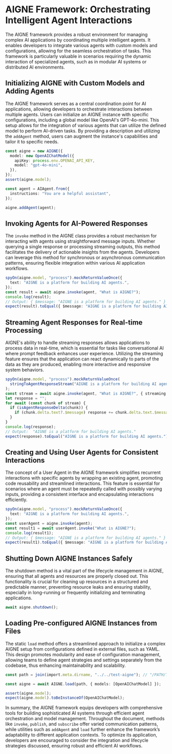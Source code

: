 # AIGNE Framework: Orchestrating Intelligent Agent Interactions

The AIGNE framework provides a robust environment for managing complex AI applications by coordinating multiple intelligent agents. It enables developers to integrate various agents with custom models and configurations, allowing for the seamless orchestration of tasks. This framework is particularly valuable in scenarios requiring the dynamic interaction of specialized agents, such as in modular AI systems or distributed AI environments.

## Initializing AIGNE with Custom Models and Adding Agents

The AIGNE framework serves as a central coordination point for AI applications, allowing developers to orchestrate interactions between multiple agents. Users can initialize an AIGNE instance with specific configurations, including a global model like OpenAI's GPT-4o-mini. This setup allows for the integration of various agents that can utilize the defined model to perform AI-driven tasks. By providing a description and utilizing the `addAgent` method, users can augment the instance's capabilities and tailor it to specific needs.

```ts file="/Users/chao/Projects/blocklet/aigne-framework/docs-examples/test/concepts/aigne.test.ts" region="example-aigne-basic-create-aigne"
const aigne = new AIGNE({
  model: new OpenAIChatModel({
    apiKey: process.env.OPENAI_API_KEY,
    model: "gpt-4o-mini",
  }),
});
assert(aigne.model);

const agent = AIAgent.from({
  instructions: "You are a helpful assistant",
});

aigne.addAgent(agent);
```

## Invoking Agents for AI-Powered Responses

The `invoke` method in the AIGNE class provides a robust mechanism for interacting with agents using straightforward message inputs. Whether querying a single response or processing streaming outputs, this method facilitates the delivery of actionable insights from the agents. Developers can leverage this method for synchronous or asynchronous communication patterns, ensuring flexible integration within various AI application workflows.

```ts file="/Users/chao/Projects/blocklet/aigne-framework/docs-examples/test/concepts/aigne.test.ts" region="example-aigne-basic-invoke-agent"
spyOn(aigne.model, "process").mockReturnValueOnce({
  text: "AIGNE is a platform for building AI agents.",
});
const result = await aigne.invoke(agent, "What is AIGNE?");
console.log(result);
// Output: { $message: "AIGNE is a platform for building AI agents." }
expect(result).toEqual({ $message: "AIGNE is a platform for building AI agents." });
```

## Streaming Agent Responses for Real-time Processing

AIGNE's ability to handle streaming responses allows applications to process data in real-time, which is essential for tasks like conversational AI where prompt feedback enhances user experience. Utilizing the streaming feature ensures that the application can react dynamically to parts of the data as they are produced, enabling more interactive and responsive system behaviors.

```ts file="/Users/chao/Projects/blocklet/aigne-framework/docs-examples/test/concepts/aigne.test.ts" region="example-aigne-basic-invoke-agent-streaming"
spyOn(aigne.model, "process").mockReturnValueOnce(
  stringToAgentResponseStream("AIGNE is a platform for building AI agents."),
);
const stream = await aigne.invoke(agent, "What is AIGNE?", { streaming: true });
let response = "";
for await (const chunk of stream) {
  if (isAgentResponseDelta(chunk)) {
    if (chunk.delta.text?.$message) response += chunk.delta.text.$message;
  }
}
console.log(response);
// Output:  "AIGNE is a platform for building AI agents."
expect(response).toEqual("AIGNE is a platform for building AI agents.");
```

## Creating and Using User Agents for Consistent Interactions

The concept of a User Agent in the AIGNE framework simplifies recurrent interactions with specific agents by wrapping an existing agent, promoting code reusability and streamlined interactions. This feature is essential for scenarios where an agent must be repeatedly called with possibly varying inputs, providing a consistent interface and encapsulating interactions efficiently.

```ts file="/Users/chao/Projects/blocklet/aigne-framework/docs-examples/test/concepts/aigne.test.ts" region="example-aigne-basic-invoke-agent-user-agent"
spyOn(aigne.model, "process").mockReturnValueOnce({
  text: "AIGNE is a platform for building AI agents.",
});
const userAgent = aigne.invoke(agent);
const result1 = await userAgent.invoke("What is AIGNE?");
console.log(result1);
// Output: { $message: "AIGNE is a platform for building AI agents." }
expect(result1).toEqual({ $message: "AIGNE is a platform for building AI agents." });
```

## Shutting Down AIGNE Instances Safely

The shutdown method is a vital part of the lifecycle management in AIGNE, ensuring that all agents and resources are properly closed out. This functionality is crucial for cleaning up resources in a structured and predictable manner, preventing resource leaks and ensuring stability, especially in long-running or frequently initializing and terminating applications.

```ts file="/Users/chao/Projects/blocklet/aigne-framework/docs-examples/test/concepts/aigne.test.ts" region="example-aigne-basic-shutdown"
await aigne.shutdown();
```

## Loading Pre-configured AIGNE Instances from Files

The static `load` method offers a streamlined approach to initialize a complex AIGNE setup from configurations defined in external files, such as YAML. This design promotes modularity and ease of configuration management, allowing teams to define agent strategies and settings separately from the codebase, thus enhancing maintainability and scalability.

```ts file="/Users/chao/Projects/blocklet/aigne-framework/docs-examples/test/concepts/aigne.test.ts" region="example-aigne-load"
const path = join(import.meta.dirname, "../../test-aigne"); // "/PATH/TO/AIGNE_PROJECT";

const aigne = await AIGNE.load(path, { models: [OpenAIChatModel] });

assert(aigne.model);
expect(aigne.model).toBeInstanceOf(OpenAIChatModel);
```

In summary, the AIGNE framework equips developers with comprehensive tools for building sophisticated AI systems through efficient agent orchestration and model management. Throughout the document, methods like `invoke`, `publish`, and `subscribe` offer varied communication patterns, while utilities such as `addAgent` and `load` further enhance the framework’s adaptability to different application contexts. To optimize its application, developers are encouraged to consider the integration and lifecycle strategies discussed, ensuring robust and efficient AI workflows.